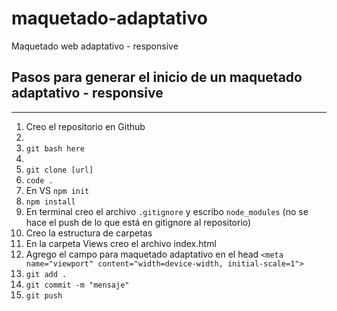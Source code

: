 # maquetado-adaptativo

Maquetado web adaptativo - responsive

## Pasos para generar el inicio de un maquetado adaptativo - responsive
----

1. Creo el repositorio en Github
2. 
3. ```git bash here```
4. 
5. ```git clone [url]```
6. ```code .```
7. En VS ```npm init```
8. ```npm install```
9. En terminal creo el archivo ```.gitignore``` y escribo ```node_modules``` (no se hace el push de lo que está en gitignore al repositorio)
10. Creo la estructura de carpetas
11. En la carpeta Views creo el archivo index.html
12. Agrego el campo para maquetado adaptativo en el head ```<meta name="viewport" content="width=device-width, initial-scale=1">```
13. ```git add .```
14. ```git commit -m "mensaje"```
15. ```git push```



